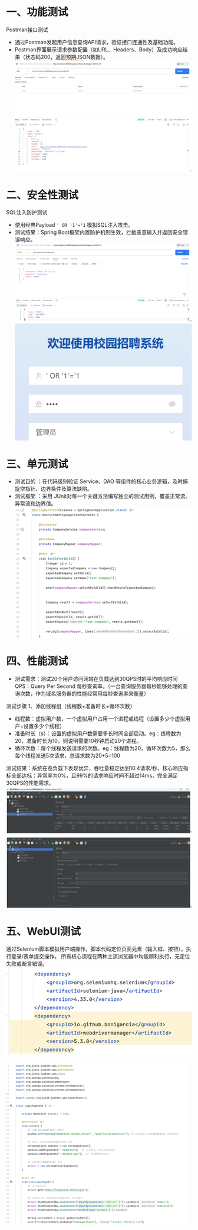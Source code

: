 # 一、功能测试
Postman接口测试
- 通过Postman发起用户信息查询API请求，验证接口连通性及基础功能。
- Postman界面展示请求参数配置（如URL、Headers、Body）及成功响应结果（状态码200，返回预期JSON数据）。
![postman接口测试](assets/postman接口测试.png)
# 二、安全性测试
SQL注入防护测试
- 使用经典Payload `' OR '1'='1` 模拟SQL注入攻击。
- 测试结果：Spring Boot框架内置防护机制生效，拦截恶意输入并返回安全错误响应。
![sql注入](assets/sql注入.png)
![sql注入2](assets/sql注入2.png)
# 三、单元测试
- 测试目的 ：在代码级别验证 Service、DAO 等组件的核心业务逻辑，及时捕捉空指针、边界条件及算法缺陷。
- 测试框架 ：采用 JUnit对每一个关键方法编写独立的测试用例，覆盖正常流、异常流和边界值。
![单元测试](assets/单元测试.png)
# 四、性能测试
- 测试需求：测试20个用户访问网站在负载达到30QPS时的平均响应时间
QPS：Query Per Second 每秒查询率。（一台查询服务器每秒能够处理的查询次数，作为域名服务器的性能经常用每秒查询率来衡量）

测试步骤
1、添加线程组（线程数+准备时长+循环次数）
- 线程数：虚拟用户数，一个虚拟用户占用一个进程或线程（设置多少个虚拟用户=设置多少个线程）
- 准备时长（s）：设置的虚拟用户数需要多长时间全部启动。eg：线程数为20，准备时长为10，则说明需要10秒钟启动20个进程。
- 循环次数：每个线程发送请求的次数。eg：线程数为20，循环次数为5，那么每个线程发送5次请求，总请求数为20\*5=100

测试结果：系统在高负载下表现优异，吞吐量稳定达到10.4请求/秒，核心响应指标全部达标：异常率为0%，且99%的请求响应时间不超过14ms，完全满足30QPS的性能需求。
![性能测试](assets/性能测试.png)
# 五、WebUI测试
通过Selenium脚本模拟用户端操作。脚本代码定位页面元素（输入框、按钮），执行登录/表单提交操作。
所有核心流程在两种主流浏览器中均能顺利执行，无定位失败或断言错误。
![webUI测试](assets/webUI测试.png)

![webUI2测试](assets/webUI测试2.png)
